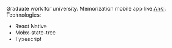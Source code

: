 Graduate work for university. Memorization mobile app like [Anki](https://apps.ankiweb.net/).
Technologies:

- React Native
- Mobx-state-tree
- Typescript
